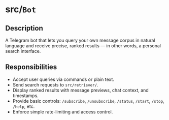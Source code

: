 # src/`Bot`

## Description

A Telegram bot that lets you query your own message corpus in natural language and receive precise, ranked results — in other words, a personal search interface.

## Responsibilities
- Accept user queries via commands or plain text.
- Send search requests to `src/retriever/`.
- Display ranked results with message previews, chat context, and timestamps.
- Provide basic controls: `/subscribe`, `/unsubscribe`, `/status`, `/start`, `/stop`, `/help`, etc.
- Enforce simple rate-limiting and access control.